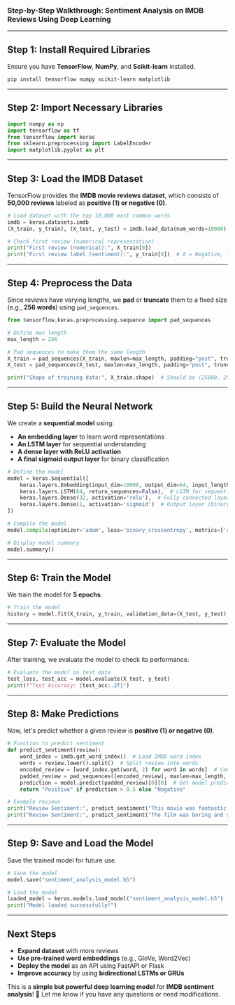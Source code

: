 ### **Step-by-Step Walkthrough: Sentiment Analysis on IMDB Reviews Using Deep Learning**

---

## **Step 1: Install Required Libraries**
Ensure you have **TensorFlow**, **NumPy**, and **Scikit-learn** installed.

```bash
pip install tensorflow numpy scikit-learn matplotlib
```

---

## **Step 2: Import Necessary Libraries**
```python
import numpy as np
import tensorflow as tf
from tensorflow import keras
from sklearn.preprocessing import LabelEncoder
import matplotlib.pyplot as plt
```

---

## **Step 3: Load the IMDB Dataset**
TensorFlow provides the **IMDB movie reviews dataset**, which consists of **50,000 reviews** labeled as **positive (1) or negative (0)**.

```python
# Load dataset with the top 10,000 most common words
imdb = keras.datasets.imdb
(X_train, y_train), (X_test, y_test) = imdb.load_data(num_words=10000)

# Check first review (numerical representation)
print("First review (numerical):", X_train[0])
print("First review label (sentiment):", y_train[0])  # 0 = Negative, 1 = Positive
```

---

## **Step 4: Preprocess the Data**
Since reviews have varying lengths, we **pad** or **truncate** them to a fixed size (e.g., **256 words**) using `pad_sequences`.

```python
from tensorflow.keras.preprocessing.sequence import pad_sequences

# Define max length
max_length = 256

# Pad sequences to make them the same length
X_train = pad_sequences(X_train, maxlen=max_length, padding="post", truncating="post")
X_test = pad_sequences(X_test, maxlen=max_length, padding="post", truncating="post")

print("Shape of training data:", X_train.shape)  # Should be (25000, 256)
```

---

## **Step 5: Build the Neural Network**
We create a **sequential model** using:
- **An embedding layer** to learn word representations
- **An LSTM layer** for sequential understanding
- **A dense layer with ReLU activation**
- **A final sigmoid output layer** for binary classification

```python
# Define the model
model = keras.Sequential([
    keras.layers.Embedding(input_dim=10000, output_dim=64, input_length=max_length),  # Word embeddings
    keras.layers.LSTM(64, return_sequences=False),  # LSTM for sequential understanding
    keras.layers.Dense(32, activation='relu'),  # Fully connected layer
    keras.layers.Dense(1, activation='sigmoid')  # Output layer (binary classification)
])

# Compile the model
model.compile(optimizer='adam', loss='binary_crossentropy', metrics=['accuracy'])

# Display model summary
model.summary()
```

---

## **Step 6: Train the Model**
We train the model for **5 epochs**.

```python
# Train the model
history = model.fit(X_train, y_train, validation_data=(X_test, y_test), epochs=5, batch_size=128)
```

---

## **Step 7: Evaluate the Model**
After training, we evaluate the model to check its performance.

```python
# Evaluate the model on test data
test_loss, test_acc = model.evaluate(X_test, y_test)
print(f"Test Accuracy: {test_acc:.2f}")
```

---

## **Step 8: Make Predictions**
Now, let's predict whether a given review is **positive (1) or negative (0)**.

```python
# Function to predict sentiment
def predict_sentiment(review):
    word_index = imdb.get_word_index()  # Load IMDB word index
    words = review.lower().split()  # Split review into words
    encoded_review = [word_index.get(word, 2) for word in words]  # Convert words to indices (2 = unknown word)
    padded_review = pad_sequences([encoded_review], maxlen=max_length, padding="post")  # Pad sequence
    prediction = model.predict(padded_review)[0][0]  # Get model prediction
    return "Positive" if prediction > 0.5 else "Negative"

# Example reviews
print("Review Sentiment:", predict_sentiment("This movie was fantastic! I loved it."))
print("Review Sentiment:", predict_sentiment("The film was boring and slow."))
```

---

## **Step 9: Save and Load the Model**
Save the trained model for future use.

```python
# Save the model
model.save("sentiment_analysis_model.h5")

# Load the model
loaded_model = keras.models.load_model("sentiment_analysis_model.h5")
print("Model loaded successfully!")
```

---

## **Next Steps**
- **Expand dataset** with more reviews
- **Use pre-trained word embeddings** (e.g., GloVe, Word2Vec)
- **Deploy the model** as an API using FastAPI or Flask
- **Improve accuracy** by using **bidirectional LSTMs or GRUs**

This is a **simple but powerful deep learning model** for **IMDB sentiment analysis**! 🚀 Let me know if you have any questions or need modifications.